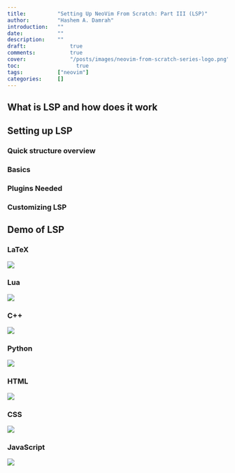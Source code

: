 ```yaml
---
title:          "Setting Up NeoVim From Scratch: Part III (LSP)"
author:       	"Hashem A. Damrah"
introduction: 	""
date:         	""
description:  	""
draft: 		 	    true
comments:		    true
cover:			    "/posts/images/neovim-from-scratch-series-logo.png"
toc:			      true
tags:         	["neovim"]
categories:   	[]
---
```


## What is LSP and how does it work

## Setting up LSP

### Quick structure overview

### Basics

### Plugins Needed

### Customizing LSP

## Demo of LSP

### LaTeX

<img src="/posts/gifs/latex-lsp.gif">

### Lua

<img src="/posts/gifs/lua-lsp.gif">

### C++

<img src="/posts/gifs/cpp-lsp.gif">

### Python

<img src="/posts/gifs/python-lsp.gif">

### HTML

<img src="/posts/gifs/html-lsp.gif">

### CSS

<img src="/posts/gifs/css-lsp.gif">

### JavaScript

<img src="/posts/gifs/javascript-lsp.gif">

